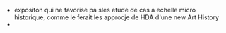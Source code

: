 - expositon qui ne favorise pa sles etude de cas a echelle micro historique, comme le ferait les approcje de HDA d'une new Art History
-